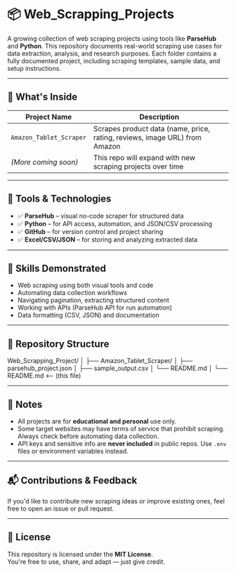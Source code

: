 # 📦 Web_Scrapping_Projects

A growing collection of web scraping projects using tools like **ParseHub** and **Python**. This repository documents real-world scraping use cases for data extraction, analysis, and research purposes. Each folder contains a fully documented project, including scraping templates, sample data, and setup instructions.

---

## 🚀 What's Inside

| Project Name               | Description                                                                 |
|----------------------------|-----------------------------------------------------------------------------|
| `Amazon_Tablet_Scraper`    | Scrapes product data (name, price, rating, reviews, image URL) from Amazon |            |
| *(More coming soon)*       | This repo will expand with new scraping projects over time                  |

---

## 🔧 Tools & Technologies

- ✅ **ParseHub** – visual no-code scraper for structured data
- ✅ **Python** – for API access, automation, and JSON/CSV processing
- ✅ **GitHub** – for version control and project sharing
- ✅ **Excel/CSV/JSON** – for storing and analyzing extracted data

---

## 🧠 Skills Demonstrated

- Web scraping using both visual tools and code  
- Automating data collection workflows  
- Navigating pagination, extracting structured content  
- Working with APIs (ParseHub API for run automation)  
- Data formatting (CSV, JSON) and documentation

---

## 📁 Repository Structure

Web_Scrapping_Project/
│
├── Amazon_Tablet_Scraper/
│   ├── parsehub_project.json
│   ├── sample_output.csv
│   └── README.md
│
└── README.md  <-- (this file)


---

## 📌 Notes

- All projects are for **educational and personal** use only.
- Some target websites may have terms of service that prohibit scraping. Always check before automating data collection.
- API keys and sensitive info are **never included** in public repos. Use `.env` files or environment variables instead.

---

## 📬 Contributions & Feedback

If you'd like to contribute new scraping ideas or improve existing ones, feel free to open an issue or pull request.

---

## 📜 License

This repository is licensed under the **MIT License**.  
You're free to use, share, and adapt — just give credit.

